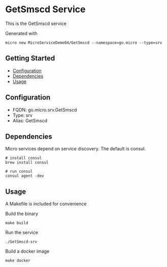 # GetSmscd Service

This is the GetSmscd service

Generated with

```
micro new MicroServiceDemo04/GetSmscd --namespace=go.micro --type=srv
```

## Getting Started

- [Configuration](#configuration)
- [Dependencies](#dependencies)
- [Usage](#usage)

## Configuration

- FQDN: go.micro.srv.GetSmscd
- Type: srv
- Alias: GetSmscd

## Dependencies

Micro services depend on service discovery. The default is consul.

```
# install consul
brew install consul

# run consul
consul agent -dev
```

## Usage

A Makefile is included for convenience

Build the binary

```
make build
```

Run the service
```
./GetSmscd-srv
```

Build a docker image
```
make docker
```